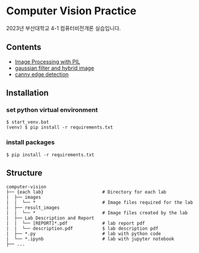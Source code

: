 # Computer Vision Practice

2023년 부산대학교 4-1 컴퓨터비전개론 실습입니다.

## Contents
* [Image Processing with PIL](https://github.com/jagaldol/computer-vision-4-1/tree/main/1.%20image%20processing%20with%20PIL)
* [gaussian filter and hybrid image](https://github.com/jagaldol/computer-vision-4-1/tree/main/2.%20gaussian%20filter%20and%20hybrid%20image)
* [canny edge detection](https://github.com/jagaldol/computer-vision-4-1/tree/main/3.%20canny%20edge%20detection)

## Installation
### set python virtual environment
```shell
$ start_venv.bat
(venv) $ pip install -r requirements.txt
```
### install packages
```shell
$ pip install -r requirements.txt
```

## Structure
```
computer-vision
├── {each lab}                      # Directory for each lab
|  ├── images
|  |  └── *                         # Image files required for the lab
|  ├── result_images
|  |  └── *                         # Image files created by the lab
|  ├── Lab Description and Report
|  |  └── [REPORT]*.pdf             # lab report pdf
|  |  └── description.pdf           $ lab description pdf
|  ├── *.py                         # lab with python code
|  └── *.ipynb                      # lab with jupyter notebook
├── ...
```